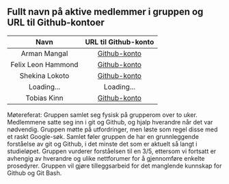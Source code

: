 ## Fullt navn på aktive medlemmer i gruppen og URL til Github-kontoer

| Navn | URL til Github-konto |
| :-----------: | :-------------------------------------------: |
| Arman Mangal | [Github-konto](https://github.com/arman7203) |
| Felix Leon Hammond | [Github-konto](https://github.com/felixlhh) |
| Shekina Lokoto | [Github-konto]( https://github.com/Shekina22) |
| Loading... | Loading... |
| Tobias Kinn | [Github-konto](https://github.com/Hanegalen) |

Møtereferat:
Gruppen samlet seg fysisk på grupperom over to uker. Medlemmene satte seg inn i git og Github, og hjalp hverandre når det var nødvendig. Gruppen møtte på utfordringer, men løste som regel disse med et raskt Google-søk. Samlet føler gruppen de har en grunnleggende forståelse av git og Github, i det minste det som er aktuelt så langt i studieløpet. Gruppen vurderer forståelsen til en 3/5, ettersom vi fortsatt er avhengig av hverandre og ulike nettforumer for å gjennomføre enkelte prosedyrer. Gruppen vil gjøre tilleggsarbeid for det manglende kunnskap for Github og Git Bash.
